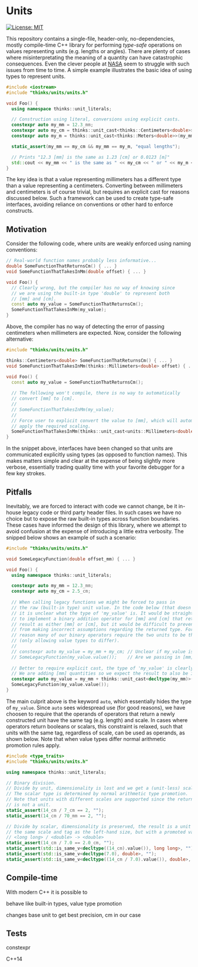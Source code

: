 # Units
[![License: MIT](https://img.shields.io/badge/License-MIT-yellow.svg)](https://opensource.org/licenses/MIT)

This repository contains a single-file, header-only, no-dependencies, mostly compile-time C++ library for performing _type-safe_ operations on values representing units (e.g. lengths or angles). There are plenty of cases where misinterpretating the meaning of a quantity can have catastrophic consequences. Even the clever people at [NASA](https://www.latimes.com/archives/la-xpm-1999-oct-01-mn-17288-story.html) seem to struggle with such issues from time to time. A simple example illustrates the basic idea of using types to represent units.
```cpp
#include <iostream>
#include "thinks/units/units.h"

void Foo() {
  using namespace thinks::unit_literals;

  // Construction using literal, conversions using explicit casts.
  constexpr auto my_mm = 12.3_mm;
  constexpr auto my_cm = thinks::unit_cast<thinks::Centimeters<double>>(my_mm);
  constexpr auto my_m = thinks::unit_cast<thinks::Meters<double>>(my_mm);

  static_assert(my_mm == my_cm && my_mm == my_m, "equal lengths");

  // Prints "12.3 [mm] is the same as 1.23 [cm] or 0.0123 [m]"
  std::cout << my_mm << " is the same as " << my_cm << " or " << my_m << '\n';
}
```
The key idea is that a value representing millimeters has a different type than a value representing a centimeters. Converting between millimeters and centimeters is of course trivial, but requires an explicit cast for reasons discussed below. Such a framework can be used to create type-safe interfaces, avoiding reliance on conventions or other hard to enforce constructs. 

## Motivation
Consider the following code, where units are weakly enforced using naming conventions:
```cpp
// Real-world function names probably less informative...
double SomeFunctionThatReturnsCm() { ... }
void SomeFunctionThatTakesInMm(double offset) { ... }

void Foo() {
  // Clearly wrong, but the compiler has no way of knowing since 
  // we are using the built-in type 'double' to represent both 
  // [mm] and [cm].
  const auto my_value = SomeFunctionThatReturnsCm();
  SomeFunctionThatTakesInMm(my_value);
}
```
Above, the compiler has no way of detecting the error of passing centimeters when millimeters are expected. Now, consider the following alternative:
```cpp
#include "thinks/units/units.h"

thinks::Centimeters<double> SomeFunctionThatReturnsCm() { ... }
void SomeFunctionThatTakesInMm(thinks::Millimeters<double> offset) { ... }

void Foo() {
  const auto my_value = SomeFunctionThatReturnsCm();
  
  // The following won't compile, there is no way to automatically 
  // convert [mm] to [cm].
  //
  // SomeFunctionThatTakesInMm(my_value);
  // 
  // Force user to explicit convert the value to [mm], which will automatically 
  // apply the required scaling.
  SomeFunctionThatTakesInMm(thinks::unit_cast<units::Millimeters<double>>(my_value));
}
```
In the snippet above, interfaces have been changed so that units are communicated explicitly using types (as opposed to function names). This makes matters simple and clear at the expense of being slightly more verbose, essentially trading quality time with your favorite debugger for a few key strokes.

## Pitfalls
Inevitably, we are forced to interact with code we cannot change, be it in-house legacy code or third party header files. In such cases we have no choice but to expose the raw built-in types across function boundaries. These cases have informed the design of this library, where we attempt to avoid confusion at the expense of introducing a little extra verbosity. The snipped below shows an example of such a scenario:
```cpp
#include "thinks/units/units.h"

void SomeLegacyFunction(double offset_mm) { ... }

void Foo() {
  using namespace thinks::unit_literals;

  constexpr auto my_mm = 12.3_mm;
  constexpr auto my_cm = 2.5_cm;
  
  // When calling legacy functions we might be forced to pass in 
  // the raw (built-in type) unit value. In the code below (that doesn't compile) 
  // it is unclear what the type of 'my_value' is. It would be straight-forward
  // to implement a binary addition operator for [mm] and [cm] that returns the
  // result as either [mm] or [cm], but it would be difficult to prevent users
  // from making incorrect assumptions regarding the returned type. For this 
  // reason many of our binary operators require the two units to be the same 
  // (only allowing value types to differ).
  //
  // constexpr auto my_value = my_mm + my_cm; // Unclear if my_value is [mm] or [cm].
  // SomeLegacyFunction(my_value.value());    // Are we passing in [mm] or [cm]?
  
  // Better to require explicit cast, the type of 'my_value' is clearly communicated.
  // We are adding [mm] quantities so we expect the result to also be in [mm].
  constexpr auto my_value = my_mm + thinks::unit_cast<decltype(my_mm)>(my_cm);
  SomeLegacyFunction(my_value.value());
}
```
The main culprit above is the keyword `auto`, which essentially hides the type of `my_value`. Since `auto` sees widespread use (for good reasons), we have choosen to require that the operands of operators that return a newly constructed unit have the same tag (e.g. length) and scale. In cases where operators return booleans or scalars, this constraint is relaxed, such that units with the same tag, regardless of scale, can be used as operands, as shown below. Note that when value types differ normal arithmetic promotion rules apply.
```cpp
#include <type_traits>
#include "thinks/units/units.h"

using namespace thinks::unit_literals;

// Binary division.
// Divide by unit, dimensionality is lost and we get a (unit-less) scalar.
// The scalar type is determined by normal arithmetic type promotion.
// Note that units with different scales are supported since the return type
// is not a unit.
static_assert(14_cm / 7_cm == 2, "");
static_assert(14_cm / 70_mm == 2, "");

// Divide by scalar, dimensionality is preserved, the result is a unit with 
// the same scale and tag as the left-hand size, but with a promoted value type:
// <long long> / <double> -> <double>
static_assert(14_cm / 7.0 == 2.0_cm, "");
static_assert(std::is_same_v<decltype((14_cm).value()), long long>, "");
static_assert(std::is_same_v<decltype(7.0), double>, "");
static_assert(std::is_same_v<decltype((14_cm / 7.0).value()), double>, "");
```

## Compile-time
With modern C++ it is possible to 

behave like built-in types, value type promotion

changes base unit to get best precision, cm in our case






## Tests
constexpr

C++14

